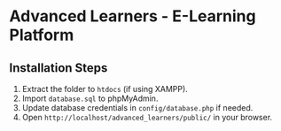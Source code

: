 # Advanced Learners - E-Learning Platform

## Installation Steps
1. Extract the folder to `htdocs` (if using XAMPP).
2. Import `database.sql` to phpMyAdmin.
3. Update database credentials in `config/database.php` if needed.
4. Open `http://localhost/advanced_learners/public/` in your browser.
